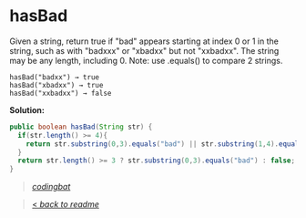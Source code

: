 # hasBad

Given a string, return true if "bad" appears starting at index 0 or 1 in the string, such as with "badxxx" or "xbadxx" but not "xxbadxx". The string may be any length, including 0. Note: use .equals() to compare 2 strings.

```
hasBad("badxx") → true
hasBad("xbadxx") → true
hasBad("xxbadxx") → false
```

**Solution:**

```java
public boolean hasBad(String str) {
  if(str.length() >= 4){
    return str.substring(0,3).equals("bad") || str.substring(1,4).equals("bad");
  }
  return str.length() >= 3 ? str.substring(0,3).equals("bad") : false;
}
```

> _[codingbat](http://codingbat.com/prob/p139075)_

> [< _back to readme_](/README.md)
